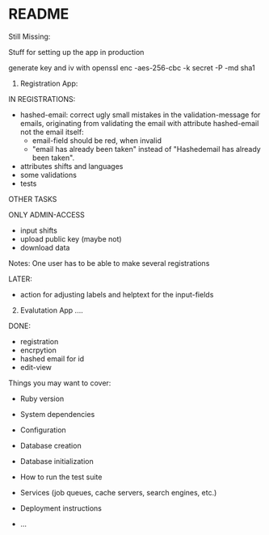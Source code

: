 # README

Still Missing:

Stuff for setting up the app in production

generate key and iv with
openssl enc -aes-256-cbc -k secret -P -md sha1


1. Registration App:

IN REGISTRATIONS:
* hashed-email: correct ugly small mistakes in the validation-message for emails, originating from validating the email with attribute hashed-email not the email itself: 
  * email-field should be red, when invalid
  * "email has already been taken" instead of "Hashedemail has already been taken".
* attributes shifts and languages
* some validations
* tests

OTHER TASKS

ONLY ADMIN-ACCESS
* input shifts
* upload public key (maybe not)
* download data

Notes: One user has to be able to make several registrations

LATER:
* action for adjusting labels and helptext for the input-fields


2. Evalutation App
....

DONE:
* registration
* encrpytion
* hashed email for id
* edit-view




Things you may want to cover:

* Ruby version

* System dependencies

* Configuration

* Database creation

* Database initialization

* How to run the test suite

* Services (job queues, cache servers, search engines, etc.)

* Deployment instructions

* ...
